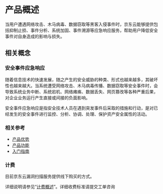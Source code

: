 # 产品概述
当用户遭遇网络攻击、木马病毒、数据窃取等黑客入侵事件时，京东云能够提供包括抑制止损、事件分析、系统加固、事件溯源等应急响应服务，帮助用户降低安全事件对自身造成的影响与损失。


## 相关概念
### 安全事件应急响应
随着信息技术的快速发展，随之产生的安全威胁的种类、形式也越来越多，其破坏性也越来越大。当系统遭受网络攻击、木马病毒传播、数据窃取等安全事件时，会导致系统业务中断、系统宕机、网络瘫痪、数据丢失、网页篡改等各种严重后果，对企业业务运行产生直接或间接的负面影响。

安全事件应急响应是指安全技术人员在遇到突发事件后采取的措施和行动，是对已经发生的安全事件进行监控、分析、协调、处理、保护资产安全属性的活动。


### 相关参考

 - [产品优势](../Introduction/Benefits.md)
 - [产品功能](../Introduction/Features.md)
 - [入门指南](../Getting-Started/Getting-Started.md)

### 计费

目前京东云漏洞扫描服务提供线下购买的方式。

详细说明请参见“[计费概述](../Pricing/Billing-Overview.md)”。详细收费标准请提交工单咨询

